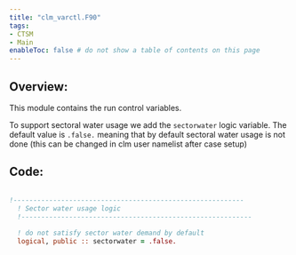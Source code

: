 ```yaml
---
title: "clm_varctl.F90"
tags:
- CTSM
- Main
enableToc: false # do not show a table of contents on this page
---
```


## Overview:
This module contains the run control variables.

To support sectoral water usage we add the `sectorwater` logic variable.
The default value is `.false.` meaning that by default sectoral water usage is not done (this can be changed in clm user namelist after case setup)
## Code:
```fortran

!----------------------------------------------------------
  ! Sector water usage logic
  !----------------------------------------------------------
  
  ! do not satisfy sector water demand by default
  logical, public :: sectorwater = .false.        

```